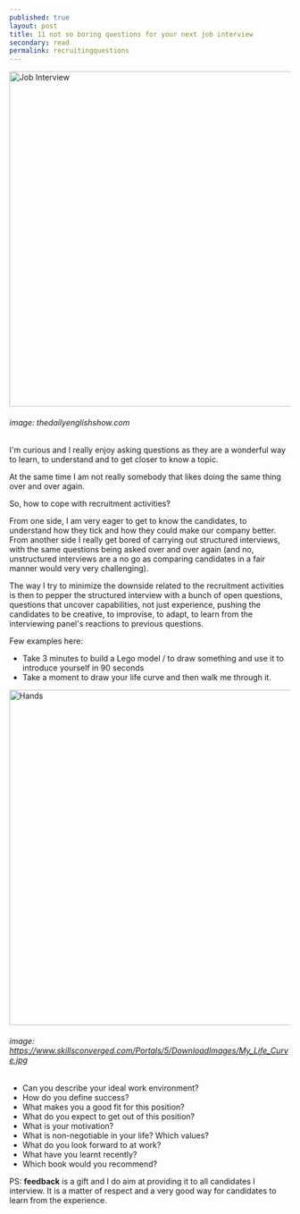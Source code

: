 ```yaml
---
published: true
layout: post
title: 11 not so boring questions for your next job interview
secondary: read
permalink: recruitingquestions
---
```

<img src="https://live.staticflickr.com/8821/17150746928_976705aa17_b.jpg" alt="Job Interview" width="600"/>

###### image: thedailyenglishshow.com

I'm curious and I really enjoy asking questions as they are a wonderful way to learn, to understand and to get closer to know a topic.

At the same time I am not really somebody that likes doing the same thing over and over again.

So, how to cope with recruitment activities? 

From one side, I am very eager to get to know the candidates, to understand how they tick and how they could make our company better.
From another side I really get bored of carrying out structured interviews, with the same questions being asked over and over again (and no, unstructured interviews are a no go as comparing candidates in a fair manner would very very challenging).

The way I try to minimize the downside related to the recruitment activities is then to pepper the structured interview with a bunch of open questions, questions that uncover capabilities, not just experience, pushing the candidates to be creative, to improvise, to adapt, to learn from the interviewing panel's reactions to previous questions.

Few examples here:

* Take 3 minutes to build a Lego model / to draw something and use it to introduce yourself in 90 seconds
* Take a moment to draw your life curve and then walk me through it.

<img src="https://www.skillsconverged.com/Portals/5/DownloadImages/My_Life_Curve.jpg" alt="Hands" width="600"/>

###### image: https://www.skillsconverged.com/Portals/5/DownloadImages/My_Life_Curve.jpg

* Can you describe your ideal work environment? 
* How do you define success?
* What makes you a good fit for this position?
* What do you expect to get out of this position?
* What is your motivation?
* What is non-negotiable in your life? Which values?
* What do you look forward to at work?
* What have you learnt recently?
* Which book would you recommend?

PS: **feedback** is a gift and I do aim at providing it to all candidates I interview. It is a matter of respect and a very good way for candidates to learn from the experience.

